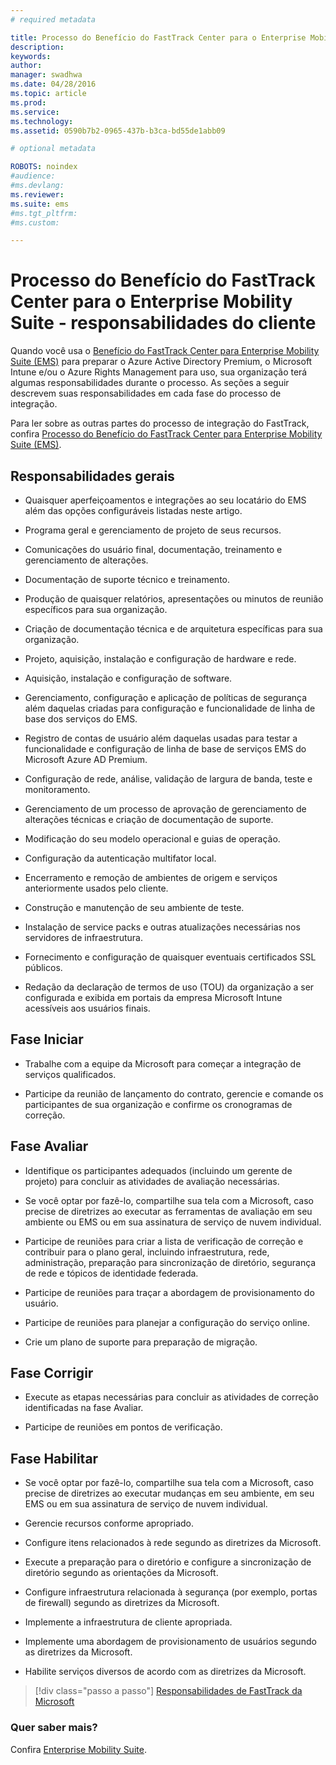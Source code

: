 ```yaml
---
# required metadata

title: Processo do Benefício do FastTrack Center para o Enterprise Mobility Suite - responsabilidades do cliente
description:
keywords:
author: 
manager: swadhwa
ms.date: 04/28/2016
ms.topic: article
ms.prod:
ms.service:
ms.technology:
ms.assetid: 0590b7b2-0965-437b-b3ca-bd55de1abb09

# optional metadata

ROBOTS: noindex
#audience:
#ms.devlang:
ms.reviewer: 
ms.suite: ems
#ms.tgt_pltfrm:
#ms.custom:

---
```


# Processo do Benefício do FastTrack Center para o Enterprise Mobility Suite - responsabilidades do cliente
Quando você usa o [Benefício do FastTrack Center para Enterprise Mobility Suite (EMS)](fasttrack-center-benefit-for-enterprise-mobility-suite-ems.md) para preparar o Azure Active Directory Premium, o Microsoft Intune e/ou o Azure Rights Management para uso, sua organização terá algumas responsabilidades durante o processo. As seções a seguir descrevem suas responsabilidades em cada fase do processo de integração.

Para ler sobre as outras partes do processo de integração do FastTrack, confira [Processo do Benefício do FastTrack Center para Enterprise Mobility Suite (EMS)](fasttrack-center-benefit-process-for-enterprise-mobility-suite-ems.md).

## Responsabilidades gerais

-   Quaisquer aperfeiçoamentos e integrações ao seu locatário do EMS além das opções configuráveis listadas neste artigo.

-   Programa geral e gerenciamento de projeto de seus recursos.

-   Comunicações do usuário final, documentação, treinamento e gerenciamento de alterações.

-   Documentação de suporte técnico e treinamento.

-   Produção de quaisquer relatórios, apresentações ou minutos de reunião específicos para sua organização.

-   Criação de documentação técnica e de arquitetura específicas para sua organização.

-   Projeto, aquisição, instalação e configuração de hardware e rede.

-   Aquisição, instalação e configuração de software.

-   Gerenciamento, configuração e aplicação de políticas de segurança além daquelas criadas para configuração e funcionalidade de linha de base dos serviços do EMS.

-   Registro de contas de usuário além daquelas usadas para testar a funcionalidade e configuração de linha de base de serviços EMS do Microsoft Azure AD Premium.

-   Configuração de rede, análise, validação de largura de banda, teste e monitoramento.

-   Gerenciamento de um processo de aprovação de gerenciamento de alterações técnicas e criação de documentação de suporte.

-   Modificação do seu modelo operacional e guias de operação.

-   Configuração da autenticação multifator local.

-   Encerramento e remoção de ambientes de origem e serviços anteriormente usados pelo cliente.

-   Construção e manutenção de seu ambiente de teste.

-   Instalação de service packs e outras atualizações necessárias nos servidores de infraestrutura.

-   Fornecimento e configuração de quaisquer eventuais certificados SSL públicos.

-   Redação da declaração de termos de uso (TOU) da organização a ser configurada e exibida em portais da empresa Microsoft Intune acessíveis aos usuários finais.

## Fase Iniciar

-   Trabalhe com a equipe da Microsoft para começar a integração de serviços qualificados.

-   Participe da reunião de lançamento do contrato, gerencie e comande os participantes de sua organização e confirme os cronogramas de correção.

## Fase Avaliar

-   Identifique os participantes adequados (incluindo um gerente de projeto) para concluir as atividades de avaliação necessárias.

-   Se você optar por fazê-lo, compartilhe sua tela com a Microsoft, caso precise de diretrizes ao executar as ferramentas de avaliação em seu ambiente ou EMS ou em sua assinatura de serviço de nuvem individual.

-   Participe de reuniões para criar a lista de verificação de correção e contribuir para o plano geral, incluindo infraestrutura, rede, administração, preparação para sincronização de diretório, segurança de rede e tópicos de identidade federada.

-   Participe de reuniões para traçar a abordagem de provisionamento do usuário.

-   Participe de reuniões para planejar a configuração do serviço online.

-   Crie um plano de suporte para preparação de migração.

## Fase Corrigir

-   Execute as etapas necessárias para concluir as atividades de correção identificadas na fase Avaliar.

-   Participe de reuniões em pontos de verificação.

## Fase Habilitar

-   Se você optar por fazê-lo, compartilhe sua tela com a Microsoft, caso precise de diretrizes ao executar mudanças em seu ambiente, em seu EMS ou em sua assinatura de serviço de nuvem individual.

-   Gerencie recursos conforme apropriado.

-   Configure itens relacionados à rede segundo as diretrizes da Microsoft.

-   Execute a preparação para o diretório e configure a sincronização de diretório segundo as orientações da Microsoft.

-   Configure infraestrutura relacionada à segurança (por exemplo, portas de firewall) segundo as diretrizes da Microsoft.

-   Implemente a infraestrutura de cliente apropriada.

-   Implemente uma abordagem de provisionamento de usuários segundo as diretrizes da Microsoft.

-   Habilite serviços diversos de acordo com as diretrizes da Microsoft.

>[!div class="passo a passo"]
[Responsabilidades de FastTrack da Microsoft](fasttrack-center-benefit-process-for-ems-microsoft-responsibilities.md)


### Quer saber mais?
Confira [Enterprise Mobility Suite](https://www.microsoft.com/en-us/server-cloud/enterprise-mobility/overview.aspx).



<!--HONumber=Apr16_HO2-->


